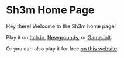 # Sh3m Home Page
Hey there! Welcome to the Sh3m home page!

Play it on [Itch.io](https://familycomicsstudios.itch.io/sh3m), [Newgrounds](https://www.newgrounds.com/portal/view/915040), or [GameJolt](https://gamejolt.com/games/sh3m/872486).

Or you can also play it for free [on this website](Sh3m.html).
